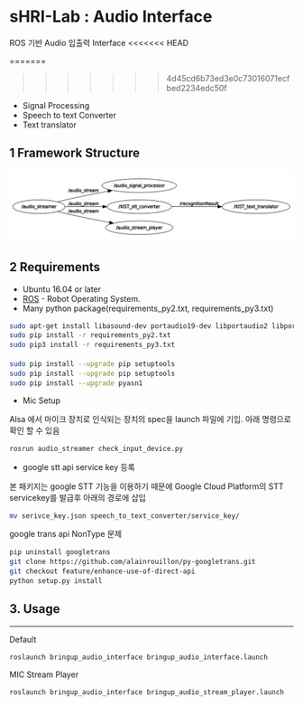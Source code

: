 sHRI-Lab : Audio Interface
===========================================================

ROS 기반 Audio 입출력 Interface
<<<<<<< HEAD

=======
>>>>>>> 4d45cd6b73ed3e0c73016071ecfbed2234edc50f
- Signal Processing
- Speech to text Converter
- Text translator  

## 1 Framework Structure

![H/W Structure](./assets/images/audio_interface.png)

## 2 Requirements

-	Ubuntu 16.04 or later
-	[ROS](http://wiki.ros.org/) - Robot Operating System.
-	Many python package(requirements_py2.txt, requirements_py3.txt)
```bash
sudo apt-get install libasound-dev portaudio19-dev libportaudio2 libportaudiocpp0
sudo pip install -r requirements_py2.txt
sudo pip3 install -r requirements_py3.txt

sudo pip install --upgrade pip setuptools
sudo pip install --upgrade pip setuptools
sudo pip install --upgrade pyasn1
```
-   Mic Setup

Alsa 에서 마이크 장치로 인식되는 장치의 spec을 launch 파일에 기입.
아래 명령으로 확인 할 수 있음
```bash
rosrun audio_streamer check_input_device.py
```
-   google stt api service key 등록

본 패키지는 google STT 기능을 이용하기 때문에 Google Cloud Platform의 STT servicekey를 발급후 아래의 경로에 삽입

```bash
mv serivce_key.json speech_to_text_converter/service_key/
```

google trans api NonType 문제

```bash
pip uninstall googletrans
git clone https://github.com/alainrouillon/py-googletrans.git
git checkout feature/enhance-use-of-direct-api
python setup.py install

```


## 3. Usage
--------

Default
```bash
roslaunch bringup_audio_interface bringup_audio_interface.launch
```

MIC Stream Player

```bash
roslaunch bringup_audio_interface bringup_audio_stream_player.launch
```
